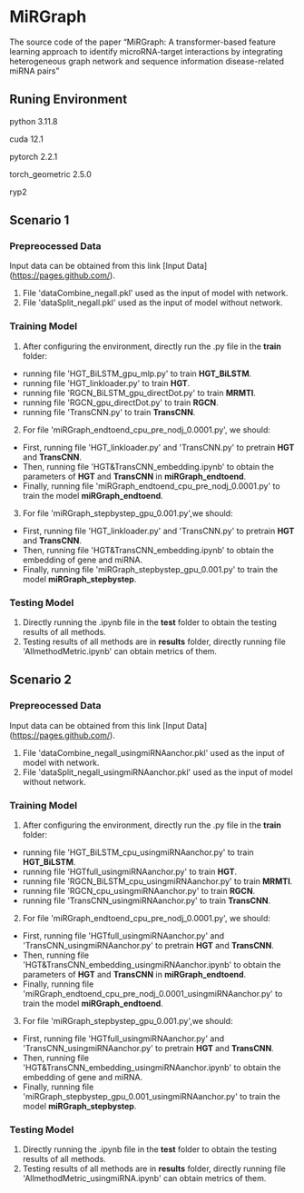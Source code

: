 # MiRGraph
The source code of the paper “MiRGraph: A transformer-based feature learning approach to identify microRNA-target interactions by integrating heterogeneous graph network and sequence information disease-related miRNA pairs”

## Runing Environment
python 3.11.8

cuda 12.1

pytorch 2.2.1

torch_geometric 2.5.0

ryp2

## Scenario 1
### Prepreocessed Data
Input data can be obtained from this link [Input Data] (https://pages.github.com/).
1. File 'dataCombine_negall.pkl' used as the input of model with network.
2. File 'dataSplit_negall.pkl' used as the input of model without network.
### Training Model
1. After configuring the environment, directly run the .py file in the **train** folder:
- running file 'HGT_BiLSTM_gpu_mlp.py' to train **HGT_BiLSTM**.
- running file 'HGT_linkloader.py' to train **HGT**.
- running file 'RGCN_BiLSTM_gpu_directDot.py' to train **MRMTI**.
- running file 'RGCN_gpu_directDot.py' to train **RGCN**.
- running file 'TransCNN.py' to train **TransCNN**.
2. For file 'miRGraph_endtoend_cpu_pre_nodj_0.0001.py', we should:
- First, running file 'HGT_linkloader.py' and 'TransCNN.py' to pretrain **HGT** and **TransCNN**.
- Then, running file 'HGT&TransCNN_embedding.ipynb' to obtain the parameters of **HGT** and **TransCNN** in **miRGraph_endtoend**.
- Finally, running file 'miRGraph_endtoend_cpu_pre_nodj_0.0001.py' to train the model **miRGraph_endtoend**.
3. For file 'miRGraph_stepbystep_gpu_0.001.py',we should:
- First, running file 'HGT_linkloader.py' and 'TransCNN.py' to pretrain **HGT** and **TransCNN**.
- Then, running file 'HGT&TransCNN_embedding.ipynb' to obtain the embedding of gene and miRNA.
- Finally, running file 'miRGraph_stepbystep_gpu_0.001.py' to train the model **miRGraph_stepbystep**.
### Testing Model
1. Directly running the .ipynb file in the **test** folder to obtain the testing results of all methods.
2. Testing results of all methods are in **results** folder, directly running file 'AllmethodMetric.ipynb' can obtain metrics of them.

## Scenario 2
### Prepreocessed Data
Input data can be obtained from this link [Input Data] (https://pages.github.com/).
1. File 'dataCombine_negall_usingmiRNAanchor.pkl' used as the input of model with network.
2. File 'dataSplit_negall_usingmiRNAanchor.pkl' used as the input of model without network.
### Training Model
1. After configuring the environment, directly run the .py file in the **train** folder:
- running file 'HGT_BiLSTM_cpu_usingmiRNAanchor.py' to train **HGT_BiLSTM**.
- running file 'HGTfull_usingmiRNAanchor.py' to train **HGT**.
- running file 'RGCN_BiLSTM_cpu_usingmiRNAanchor.py' to train **MRMTI**.
- running file 'RGCN_cpu_usingmiRNAanchor.py' to train **RGCN**.
- running file 'TransCNN_usingmiRNAanchor.py' to train **TransCNN**.
2. For file 'miRGraph_endtoend_cpu_pre_nodj_0.0001.py', we should:
- First, running file 'HGTfull_usingmiRNAanchor.py' and 'TransCNN_usingmiRNAanchor.py' to pretrain **HGT** and **TransCNN**.
- Then, running file 'HGT&TransCNN_embedding_usingmiRNAanchor.ipynb' to obtain the parameters of **HGT** and **TransCNN** in **miRGraph_endtoend**.
- Finally, running file 'miRGraph_endtoend_cpu_pre_nodj_0.0001_usingmiRNAanchor.py' to train the model **miRGraph_endtoend**.
3. For file 'miRGraph_stepbystep_gpu_0.001.py',we should:
- First, running file 'HGTfull_usingmiRNAanchor.py' and 'TransCNN_usingmiRNAanchor.py' to pretrain **HGT** and **TransCNN**.
- Then, running file 'HGT&TransCNN_embedding_usingmiRNAanchor.ipynb' to obtain the embedding of gene and miRNA.
- Finally, running file 'miRGraph_stepbystep_gpu_0.001_usingmiRNAanchor.py' to train the model **miRGraph_stepbystep**.
### Testing Model
1. Directly running the .ipynb file in the **test** folder to obtain the testing results of all methods.
2. Testing results of all methods are in **results** folder, directly running file 'AllmethodMetric_usingmiRNA.ipynb' can obtain metrics of them.


